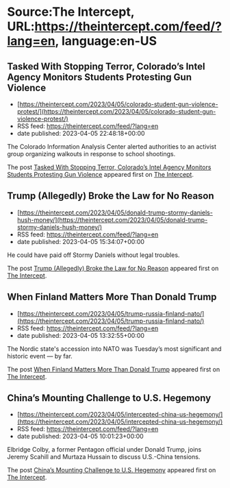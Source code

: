 # Source:The Intercept, URL:https://theintercept.com/feed/?lang=en, language:en-US

## Tasked With Stopping Terror, Colorado’s Intel Agency Monitors Students Protesting Gun Violence
 - [https://theintercept.com/2023/04/05/colorado-student-gun-violence-protest/](https://theintercept.com/2023/04/05/colorado-student-gun-violence-protest/)
 - RSS feed: https://theintercept.com/feed/?lang=en
 - date published: 2023-04-05 22:48:18+00:00

<p>The Colorado Information Analysis Center alerted authorities to an activist group organizing walkouts in response to school shootings.</p>
<p>The post <a href="https://theintercept.com/2023/04/05/colorado-student-gun-violence-protest/" rel="nofollow">Tasked With Stopping Terror, Colorado’s Intel Agency Monitors Students Protesting Gun Violence</a> appeared first on <a href="https://theintercept.com" rel="nofollow">The Intercept</a>.</p>

## Trump (Allegedly) Broke the Law for No Reason
 - [https://theintercept.com/2023/04/05/donald-trump-stormy-daniels-hush-money/](https://theintercept.com/2023/04/05/donald-trump-stormy-daniels-hush-money/)
 - RSS feed: https://theintercept.com/feed/?lang=en
 - date published: 2023-04-05 15:34:07+00:00

<p>He could have paid off Stormy Daniels without legal troubles.</p>
<p>The post <a href="https://theintercept.com/2023/04/05/donald-trump-stormy-daniels-hush-money/" rel="nofollow">Trump (Allegedly) Broke the Law for No Reason</a> appeared first on <a href="https://theintercept.com" rel="nofollow">The Intercept</a>.</p>

## When Finland Matters More Than Donald Trump
 - [https://theintercept.com/2023/04/05/trump-russia-finland-nato/](https://theintercept.com/2023/04/05/trump-russia-finland-nato/)
 - RSS feed: https://theintercept.com/feed/?lang=en
 - date published: 2023-04-05 13:32:55+00:00

<p>The Nordic state's accession into NATO was Tuesday’s most significant and historic event — by far.</p>
<p>The post <a href="https://theintercept.com/2023/04/05/trump-russia-finland-nato/" rel="nofollow">When Finland Matters More Than Donald Trump</a> appeared first on <a href="https://theintercept.com" rel="nofollow">The Intercept</a>.</p>

## China’s Mounting Challenge to U.S. Hegemony
 - [https://theintercept.com/2023/04/05/intercepted-china-us-hegemony/](https://theintercept.com/2023/04/05/intercepted-china-us-hegemony/)
 - RSS feed: https://theintercept.com/feed/?lang=en
 - date published: 2023-04-05 10:01:23+00:00

<p>Elbridge Colby, a former Pentagon official under Donald Trump, joins Jeremy Scahill and Murtaza Hussain to discuss U.S.-China tensions.</p>
<p>The post <a href="https://theintercept.com/2023/04/05/intercepted-china-us-hegemony/" rel="nofollow">China’s Mounting Challenge to U.S. Hegemony</a> appeared first on <a href="https://theintercept.com" rel="nofollow">The Intercept</a>.</p>

